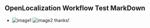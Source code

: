 ## OpenLocalization Workflow Test MarkDown
* ![image1](.\8b9cd66d-2402-4975-86a3-82ec7c82b918.PNG)   ![image2](.\1a04b7f5-f09d-456a-8c70-a76828f4873c.png) 
thanks!
